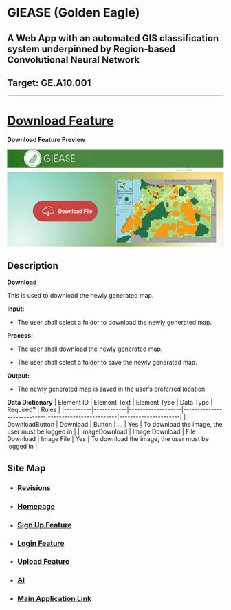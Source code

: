 # GIEASE (Golden Eagle)
## A Web App with an automated GIS classification system underpinned by Region-based Convolutional Neural Network
## Target:  GE.A10.001
_______________________________________
# [Download Feature](https://github.com/rendznicoy/golden-eagle/blob//main/Details/DOWNLOAD.md)
**Download Feature Preview**

![Download](https://github.com/rendznicoy/golden-eagle/blob/main/Mockups/Download%20Mockup.png)

## Description
**Download**

This is used to download the newly generated map. 

**Input:**
* The user shall select a folder to download the newly generated map.
  
**Process:**
+ The user shall download the newly generated map.
- The user shall select a folder to save the newly generated map.

**Output:**
*  The newly generated map is saved in the user’s preferred location.

**Data Dictionary**
| Element ID | Element Text      | Element Type | Data Type                | Required?          | Rules         |
|----------|------------|-------------------|----------------------------|-------------------------|----------------------|
| DownloadButton     | Download        | Button               | ...               | Yes               | To download the image, the user must be logged in               | 
| ImageDownload      | Image Download       | File Download               | Image File               | Yes               | To download the image, the user must be logged in               |

## Site Map

* ### [Revisions](https://github.com/rendznicoy/golden-eagle/blob//main/Details/REVISIONS.md)

* ### [Homepage](https://github.com/rendznicoy/golden-eagle/blob/main/Details/HOMEPAGE.md)

* ### [Sign Up Feature](https://github.com/rendznicoy/golden-eagle/blob//main/Details/SIGNUP.md)

* ### [Login Feature](https://github.com/rendznicoy/golden-eagle/blob//main/Details/LOGIN.md)

* ### [Upload Feature](https://github.com/rendznicoy/golden-eagle/blob//main/Details/UPLOAD.md)

* ### [AI](https://github.com/rendznicoy/golden-eagle/blob/main/Details/AI.md)

* ### [Main Application Link](https://github.com/rendznicoy/GoldenEagle)
